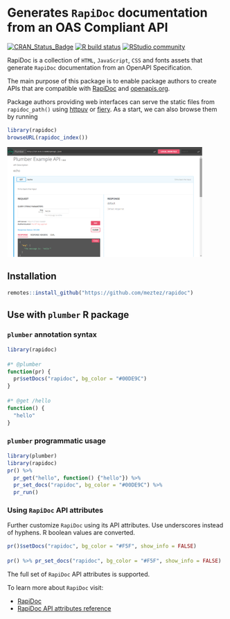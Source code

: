 Generates `RapiDoc` documentation from an OAS Compliant API
================

<!-- badges: start -->

[![CRAN\_Status\_Badge](https://www.r-pkg.org/badges/version/rapidoc)](https://cran.r-project.org/package=rapidoc)
[![R build
status](https://github.com/meztez/rapidoc/workflows/R-CMD-check/badge.svg)](https://github.com/meztez/rapidoc/actions)
[![RStudio
community](https://img.shields.io/badge/community-plumber-blue?style=social&logo=rstudio&logoColor=75AADB)](https://community.rstudio.com/tag/plumber)
<!-- badges: end -->

RapiDoc is a collection of `HTML`, `JavaScript`, `CSS` and fonts assets
that generate `RapiDoc` documentation from an OpenAPI Specification.

The main purpose of this package is to enable package authors to create
APIs that are compatible with
[RapiDoc](https://mrin9.github.io/RapiDoc/) and
[openapis.org](https://www.openapis.org/).

Package authors providing web interfaces can serve the static files from
`rapidoc_path()` using [httpuv](https://github.com/rstudio/httpuv) or
[fiery](https://github.com/thomasp85/fiery). As a start, we can also
browse them by running

``` r
library(rapidoc)
browseURL(rapidoc_index())
```

<img src="tools/readme/browse_rapidoc.png" width=450 />

## Installation

``` r
remotes::install_github("https://github.com/meztez/rapidoc")
```

## Use with `plumber` R package

### `plumber` annotation syntax

``` r
library(rapidoc)

#* @plumber
function(pr) {
  pr$setDocs("rapidoc", bg_color = "#00DE9C")
}

#* @get /hello
function() {
  "hello"
}
```

### `plumber` programmatic usage

``` r
library(plumber)
library(rapidoc)
pr() %>%
  pr_get("hello", function() {"hello"}) %>%
  pr_set_docs("rapidoc", bg_color = "#00DE9C") %>%
  pr_run()
```

### Using `RapiDoc` API attributes

Further customize `RapiDoc` using its API attributes. Use underscores
instead of hyphens. R boolean values are converted.

``` r
pr()$setDocs("rapidoc", bg_color = "#F5F", show_info = FALSE)

pr() %>% pr_set_docs("rapidoc", bg_color = "#F5F", show_info = FALSE)
```

The full set of `RapiDoc` API attributes is supported.

To learn more about `RapiDoc` visit:

-   [RapiDoc](https://mrin9.github.io/RapiDoc/)
-   [RapiDoc API attributes
    reference](https://mrin9.github.io/RapiDoc/api.html)
